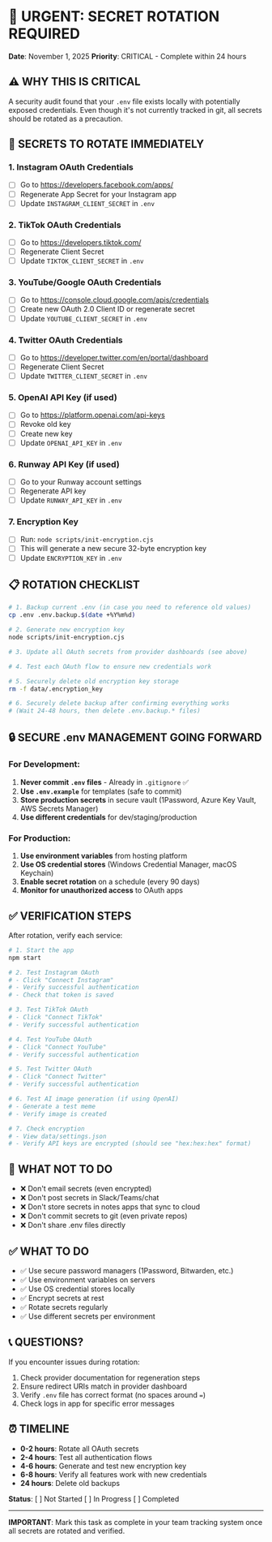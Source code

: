 # 🚨 URGENT: SECRET ROTATION REQUIRED

**Date**: November 1, 2025
**Priority**: CRITICAL - Complete within 24 hours

## ⚠️ WHY THIS IS CRITICAL

A security audit found that your `.env` file exists locally with potentially exposed credentials. Even though it's not currently tracked in git, all secrets should be rotated as a precaution.

## 🔄 SECRETS TO ROTATE IMMEDIATELY

### 1. Instagram OAuth Credentials
- [ ] Go to https://developers.facebook.com/apps/
- [ ] Regenerate App Secret for your Instagram app
- [ ] Update `INSTAGRAM_CLIENT_SECRET` in `.env`

### 2. TikTok OAuth Credentials
- [ ] Go to https://developers.tiktok.com/
- [ ] Regenerate Client Secret
- [ ] Update `TIKTOK_CLIENT_SECRET` in `.env`

### 3. YouTube/Google OAuth Credentials
- [ ] Go to https://console.cloud.google.com/apis/credentials
- [ ] Create new OAuth 2.0 Client ID or regenerate secret
- [ ] Update `YOUTUBE_CLIENT_SECRET` in `.env`

### 4. Twitter OAuth Credentials
- [ ] Go to https://developer.twitter.com/en/portal/dashboard
- [ ] Regenerate Client Secret
- [ ] Update `TWITTER_CLIENT_SECRET` in `.env`

### 5. OpenAI API Key (if used)
- [ ] Go to https://platform.openai.com/api-keys
- [ ] Revoke old key
- [ ] Create new key
- [ ] Update `OPENAI_API_KEY` in `.env`

### 6. Runway API Key (if used)
- [ ] Go to your Runway account settings
- [ ] Regenerate API key
- [ ] Update `RUNWAY_API_KEY` in `.env`

### 7. Encryption Key
- [ ] Run: `node scripts/init-encryption.cjs`
- [ ] This will generate a new secure 32-byte encryption key
- [ ] Update `ENCRYPTION_KEY` in `.env`

## 📋 ROTATION CHECKLIST

```bash
# 1. Backup current .env (in case you need to reference old values)
cp .env .env.backup.$(date +%Y%m%d)

# 2. Generate new encryption key
node scripts/init-encryption.cjs

# 3. Update all OAuth secrets from provider dashboards (see above)

# 4. Test each OAuth flow to ensure new credentials work

# 5. Securely delete old encryption key storage
rm -f data/.encryption_key

# 6. Securely delete backup after confirming everything works
# (Wait 24-48 hours, then delete .env.backup.* files)
```

## 🔒 SECURE .env MANAGEMENT GOING FORWARD

### For Development:
1. **Never commit `.env` files** - Already in `.gitignore` ✅
2. **Use `.env.example`** for templates (safe to commit)
3. **Store production secrets** in secure vault (1Password, Azure Key Vault, AWS Secrets Manager)
4. **Use different credentials** for dev/staging/production

### For Production:
1. **Use environment variables** from hosting platform
2. **Use OS credential stores** (Windows Credential Manager, macOS Keychain)
3. **Enable secret rotation** on a schedule (every 90 days)
4. **Monitor for unauthorized access** to OAuth apps

## ✅ VERIFICATION STEPS

After rotation, verify each service:

```bash
# 1. Start the app
npm start

# 2. Test Instagram OAuth
# - Click "Connect Instagram"
# - Verify successful authentication
# - Check that token is saved

# 3. Test TikTok OAuth
# - Click "Connect TikTok"
# - Verify successful authentication

# 4. Test YouTube OAuth
# - Click "Connect YouTube"
# - Verify successful authentication

# 5. Test Twitter OAuth
# - Click "Connect Twitter"
# - Verify successful authentication

# 6. Test AI image generation (if using OpenAI)
# - Generate a test meme
# - Verify image is created

# 7. Check encryption
# - View data/settings.json
# - Verify API keys are encrypted (should see "hex:hex:hex" format)
```

## 🚫 WHAT NOT TO DO

- ❌ Don't email secrets (even encrypted)
- ❌ Don't post secrets in Slack/Teams/chat
- ❌ Don't store secrets in notes apps that sync to cloud
- ❌ Don't commit secrets to git (even private repos)
- ❌ Don't share .env files directly

## ✅ WHAT TO DO

- ✅ Use secure password managers (1Password, Bitwarden, etc.)
- ✅ Use environment variables on servers
- ✅ Use OS credential stores locally
- ✅ Encrypt secrets at rest
- ✅ Rotate secrets regularly
- ✅ Use different secrets per environment

## 📞 QUESTIONS?

If you encounter issues during rotation:
1. Check provider documentation for regeneration steps
2. Ensure redirect URIs match in provider dashboard
3. Verify `.env` file has correct format (no spaces around `=`)
4. Check logs in app for specific error messages

## ⏰ TIMELINE

- **0-2 hours**: Rotate all OAuth secrets
- **2-4 hours**: Test all authentication flows
- **4-6 hours**: Generate and test new encryption key
- **6-8 hours**: Verify all features work with new credentials
- **24 hours**: Delete old backups

**Status**: [ ] Not Started [ ] In Progress [ ] Completed

---

**IMPORTANT**: Mark this task as complete in your team tracking system once all secrets are rotated and verified.
